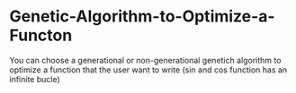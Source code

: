 # Genetic-Algorithm-to-Optimize-a-Functon
You can choose a generational or non-generational genetich algorithm to optimize a function that the user want to write (sin and cos function has an infinite bucle)
